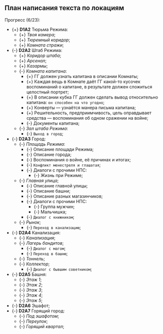## План написания текста по локациям
Прогресс (6/23):

   * {+} **D1A2** Тюрьма Режима:
      * {+} *Твоя камера*;
      * {+} *Тюремный коридор*;
      * {+} *Комната стражи*;
   * {-} **D2A2** Штаб Режима:
      * {+} *Коридор штаба*;
      * {+} *Арсенал*;
      * {+} *Казармы*;
      * {-} *Комната капитана*:
         * {+} ГГ должен узнать капитана в описании Комнаты;
         * {+} Каждая вещь в Комнате даёт ГГ какой-то кусочек воспоминаний о капитане, в результате должен сложиться целостный портрет;
         * {+} В описании кубка ГГ должен сделать вывод относительно капитана: `он способен на что угодно`;
         * {+} Конверты &mdash; узнаётся манера письма капитана;
         * {+} Решительность, предприимчивость, цель оправдывает средства &mdash; воспоминания об одном сражении на войне;
         * {-} Документы капитана;
      * {-} *Зал штаба Режима*:
         * {-} `Выход в город`;
   * {-} **D2A3** Город:
      * {-} *Площадь Режима*:
         * {-} Описание площади Режима;
         * {-} Описание города;
         * {-} Воспоминания о войне, её причинах и итогах;
         * {-} `Конфликт менестреля и глашатая`;
         * {-} Диалоги с прочими НПС:
            * {-} Жизнь при Режиме;
      * {-} *Главная улица*;
         * {-} Описание главной улицы;
         * {-} Описание башни;
         * {-} Описание разных магазинчиков;
         * {-} Диалоги с прочими НПС:
            * {-} Группа мужчин;
            * {-} Мальчишка;
         * {-} `Диалог с книжником`;
      * {-} *Рынок*;
         * {-} `Переход в канализацию`;
   * {-} **D2A4** Канализация:
      * {-} *Канализация*;
      * {-} *Лагерь бандитов*;
         * {-} `Диалог с магом`;
         * {-} `Переход в башню`;
      * {-} *Тоннель*;
      * {-} *Коллектор*;
         * {-} `Диалог с бывшим советником`;
   * {-} **D2A5** Башня:
      * {-} *Этаж 1*;
      * {-} *Этаж 2*;
      * {-} *Этаж 3*;
      * {-} *Этаж 4*;
      * {-} *Этаж 5*;
   * {-} **D2A6** Эшафот;
   * {-} **D2A7** Горящий город:
      * {-} *Под эшафотом*;
      * {-} *Переулок*;
      * {-} *Горящий квартал*;
